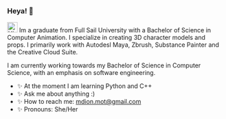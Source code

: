 ### Heya! 👋
<img src='https://qpluspicture.oss-cn-beijing.aliyuncs.com/6LjjQA/Hi.gif' alt='Hi' width="24"/>
Im a graduate from Full Sail University with a Bachelor of Science in Computer Animation. I specialize in creating 3D character models and props. I primarily work with Autodesl Maya, Zbrush, Substance Painter and the Creative Cloud Suite.

I am currently working towards my Bachelor of Science in Computer Science, with an emphasis on software engineering.



- ✨ At the moment I am learning Python and C++
- ✨ Ask me about anything :)
- ✨ How to reach me: mdion.mot@gmail.com
- ✨ Pronouns: She/Her

